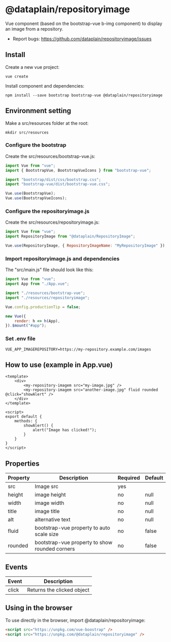 # @dataplain/repositoryimage

Vue component (based on the bootstrap-vue b-img component) to display an image from a repository.

* Report bugs: <https://github.com/dataplain/repositoryimage/issues>

## Install

Create a new vue project:

```shell
vue create
```

Install component and dependencies:

```shell
npm install --save bootstrap bootstrap-vue @dataplain/repositoryimage
```

## Environment setting

Make a src/resources folder at the root:

```shell
mkdir src/resources
```

### Configure the bootstrap

Create the src/resources/bootstrap-vue.js:

```javascript
import Vue from "vue";
import { BootstrapVue, BootstrapVueIcons } from "bootstrap-vue";

import "bootstrap/dist/css/bootstrap.css";
import "bootstrap-vue/dist/bootstrap-vue.css";

Vue.use(BootstrapVue);
Vue.use(BootstrapVueIcons);
```

### Configure the repositoryimage.js

Create the src/resources/repositoryimage.js:

```javascript
import Vue from "vue";
import RepositoryImage from "@dataplain/RepositoryImage";

Vue.use(RepositoryImage, { RepositoryImageName: "MyRepositoryImage" });
```

### Import repositoryimage.js and dependencies

The "src/main.js" file should look like this:

```javascript
import Vue from "vue";
import App from "./App.vue";

import "./resources/bootstrap-vue";
import "./resources/repositoryimage";

Vue.config.productionTip = false;

new Vue({
    render: h => h(App),
}).$mount("#app");

```

### Set .env file

```text
VUE_APP_IMAGEREPOSITORY=https://my-repository.example.com/images
```

## How to use (example in App.vue)

```vue
<template>
    <div>
        <my-repository-imagem src="my-image.jpg" />
        <my-repository-imagem src="another-image.jpg" fluid rounded @click="showAlert" />
    </div>
</template>

<script>
export default {
    methods: {
        showAlert() {
            alert("Image has clicked!");
        }
    }
}
</script>
```

## Properties

Property | Description | Required | Default
-|-|-|-
src | Image src | yes |
height | image height | no | null
width | image width | no | null
title | image title | no | null
alt | alternative text | no | null
fluid | bootstrap-vue property to auto scale size | no | false
rounded | bootstrap-vue property to show rounded corners | no | false

## Events

Event | Description
-|-
click | Returns the clicked object

## Using in the browser

To use directly in the browser, import @dataplain/repositoryimage:

```html
<script src="https://unpkg.com/vue-boostrap" />
<script src="https://unpkg.com/@dataplain/repositoryimage" />
```
